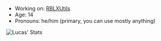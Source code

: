 * Working on: [RBLXUtils](github.com/RBLXUtils)
* Age: 14
* Pronouns: he/him (primary, you can use mostly anything)

![Lucas' Stats](https://github-readme-stats.vercel.app/api?username=LucasMZReal&count_private=true&show_icons=true&theme=material-palenight)
